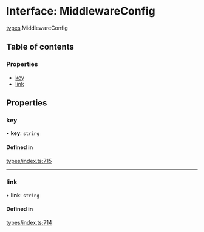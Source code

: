 # Interface: MiddlewareConfig

[types](../wiki/types).MiddlewareConfig

## Table of contents

### Properties

- [key](../wiki/types.MiddlewareConfig#key)
- [link](../wiki/types.MiddlewareConfig#link)

## Properties

### key

• **key**: `string`

#### Defined in

[types/index.ts:715](https://github.com/PolymeshAssociation/polymesh-sdk/blob/079537ad/src/types/index.ts#L715)

___

### link

• **link**: `string`

#### Defined in

[types/index.ts:714](https://github.com/PolymeshAssociation/polymesh-sdk/blob/079537ad/src/types/index.ts#L714)

